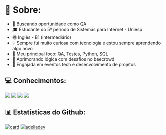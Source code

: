 # 📝 Sobre:
* 🔎 Buscando oportunidade como QA
* 🎓 Estudante do 5º período de Sistemas para Internet - Uniesp
* 🉐 Inglês - B1 (intermediário)
* 💡 Sempre fui muito curiosa com tecnologia e estou sempre aprendendo algo novo
* 🎯 Meu principal foco: QA, Testes, Python, SQL
* 🧠 Aprimorando lógica com desafios no beecrowd
* 🤝 Engajada em eventos tech e desenvolvimento de projetos

## 💻 Conhecimentos:
<p>
  <img src="https://img.shields.io/badge/Python-14354C?style=for-the-badge&logo=python&logoColor=white">
  <img src="https://img.shields.io/badge/JavaScript-F7DF1E?style=for-the-badge&logo=javascript&logoColor=black">
  <img src="https://img.shields.io/badge/MySQL-00000F?style=for-the-badge&logo=mysql&logoColor=white">
  <img src="https://img.shields.io/badge/Git-E34F26?style=for-the-badge&logo=git&logoColor=white">
</p>

## 📊 Estatísticas do Github:
[![card](https://github-readme-stats.vercel.app/api?username=adeliadev&theme=dark&show_icons=true)](https://github.com/anuraghazra/github-readme-stats)
[![adeliadev](https://github-readme-stats.vercel.app/api/top-langs/?username=adeliadev&layout=compact&theme=dark)](https://github.com/anuraghazra/github-readme-stats)
